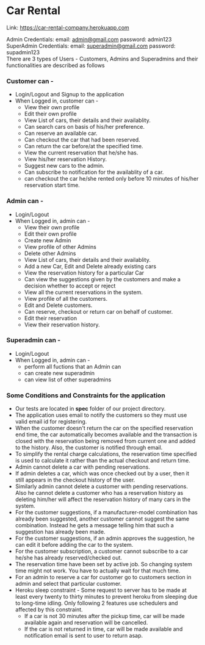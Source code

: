 Car Rental
================

Link: https://car-rental-company.herokuapp.com

Admin Credentials: email: admin@gmail.com password: admin123<br>
SuperAdmin Credentials: email: superadmin@gmail.com password: supadmin123  
There are 3 types of Users - Customers, Admins and Superadmins and their functionalities are described as follows  

### Customer can -
* Login/Logout and Signup to the application
* When Logged in, customer can -
  * View their own profile
  * Edit their own profile
  * View List of cars, their details and their availablity.
  * Can search cars on basis of his/her preference.
  * Can reserve an available car.
  * Can checkout the car that had been reserved.
  * Can return the car before/at the specified time.
  * View the current reservation that he/she has.
  * View his/her reservation History.
  * Suggest new cars to the admin.
  * Can subscribe to notification for the availablity of a car.
  * can checkout the car he/she rented only before 10 minutes of his/her reservation start time.
    
### Admin can - 
* Login/Logout 
* When Logged in, admin can -
  * View their own profile
  * Edit their own profile
  * Create new Admin
  * View profile of other Admins
  * Delete other Admins
  * View List of cars, their details and their availablity.
  * Add a new Car, Edit and Delete already existing cars
  * View the reservation history for a particular Car
  * Can view the suggestions given by the customers and make a decision whether to accept or reject
  * View all the current reservations in the system.
  * View profile of all the customers.
  * Edit and Delete customers.
  * Can reserve, checkout or return car on behalf of customer.
  * Edit their reservation
  * View their reservation history.
    
### Superadmin can -
* Login/Logout 
* When Logged in, admin can -
  * perform all fuctions that an Admin can
  * can create new superadmin
  * can view list of other superadmins
    
### Some Conditions and Constraints for the application
* Our tests are located in **spec** folder of our project directory.
* The application uses email to notify the customers so they must use valid email id for registering.
* When the customer doesn't return the car on the specified reservation end time, the car automatically becomes available and the transaction is closed with the reservation being removed from current one and added to the history. Also, the customer is notified through email.
* To simplify the rental charge calculations, the reservation time specified is used to calculate it rather than the actual checkout and return time.
* Admin cannot delete a car with pending reservations.
* If admin deletes a car, which was once checked out by a user, then it still appears in the checkout history of the user.
* Similarly admin cannot delete a customer with pending reservations. Also he cannot delete a customer who has a reservation history as deleting him/her will affect the reservation history of many cars in the system.
* For the customer suggestions, if a manufacturer-model combination has already been suggested, another customer cannot suggest the same combination. Instead he gets a message telling him that such a suggestion has already been made. 
* For the customer suggestions, if an admin approves the suggestion, he can edit it before adding the car to the system.
* For the customer subscription, a customer cannot subscribe to a car he/she has already reserved/checked out.
* The reservation time have been set by active job. So changing system time might not work. You have to actually wait for that much time.
* For an admin to reserve a car for customer go to customers section in admin and select that particular customer.
* Heroku sleep constraint - Some request to server has to be made at least every twenty to thirty minutes to prevent heroku from sleeping due to long-time idling. Only following 2 features use schedulers and affected by this constraint.
    * If a car is not  30 minutes after the pickup time, car will be made available again and reservation will be cancelled.
    * If the car is not returned in time, car will be made available and notification email is sent to user to return asap.
